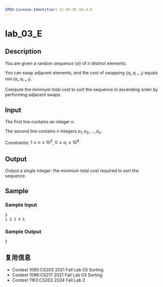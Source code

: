 ```yaml
---
SPDX-License-Identifier: CC-BY-NC-SA-4.0
---
```


# lab_03_E

## Description

You are given a random sequence $\{a\}$ of $n$ distinct elements.

You can swap adjacent elements, and the cost of swapping $(a_i,a_{i+1})$ equals $\min(a_i,a_{i+1})$.

Compute the minimum total cost to sort the sequence in ascending order by performing adjacent swaps.

## Input

The first line contains an integer $n$.

The second line contains $n$ integers $a_1,a_2,\dots,a_n$.

Constraints: $1 \le n \le 10^5$, $0 \le a_i \le 10^9$.

## Output

Output a single integer: the minimum total cost required to sort the sequence.

## Sample

### Sample Input

```text
5
1 3 2 4 5
```

### Sample Output

```text
2
```

## 复用信息

+ Contest 1095:CS203 2021 Fall Lab 03 Sorting
+ Contest 1096:CS217 2021 Fall Lab 03 Sorting
+ Contest 1163:CS203 2024 Fall Lab 2
